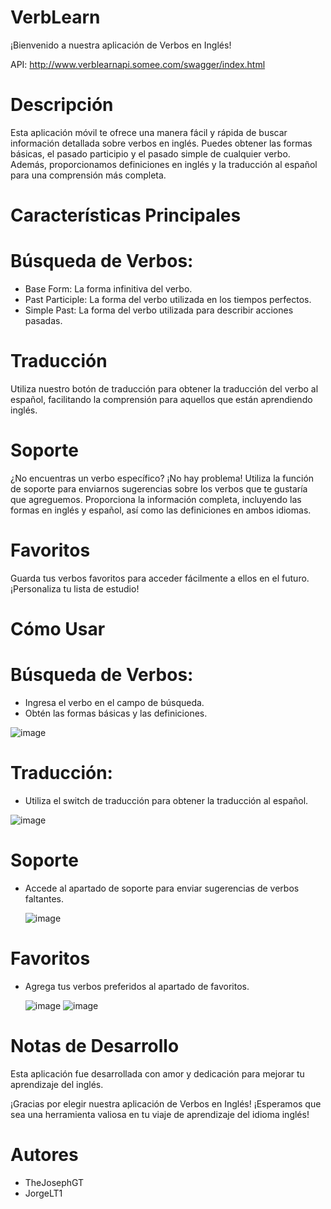 # VerbLearn

¡Bienvenido a nuestra aplicación de Verbos en Inglés!

API: http://www.verblearnapi.somee.com/swagger/index.html

# Descripción

Esta aplicación móvil te ofrece una manera fácil y rápida de buscar información detallada sobre verbos en inglés. Puedes obtener 
las formas básicas, el pasado participio y el pasado simple de cualquier verbo. Además, proporcionamos definiciones en inglés y la traducción
al español para una comprensión más completa.

# Características Principales

# Búsqueda de Verbos:

- Base Form: La forma infinitiva del verbo.
- Past Participle: La forma del verbo utilizada en los tiempos perfectos.
- Simple Past: La forma del verbo utilizada para describir acciones pasadas.

# Traducción

Utiliza nuestro botón de traducción para obtener la traducción del verbo al español, facilitando la comprensión para aquellos que están aprendiendo inglés.

# Soporte

¿No encuentras un verbo específico? ¡No hay problema! Utiliza la función de soporte para enviarnos sugerencias sobre los verbos que te gustaría que agreguemos. Proporciona la información completa, incluyendo las formas en inglés y español, así como las definiciones en ambos idiomas.

# Favoritos

Guarda tus verbos favoritos para acceder fácilmente a ellos en el futuro. ¡Personaliza tu lista de estudio!

# Cómo Usar
# Búsqueda de Verbos:
- Ingresa el verbo en el campo de búsqueda.
- Obtén las formas básicas y las definiciones.

![image](https://github.com/JorgeLT1/VerbLearn/assets/122744896/719e578a-de4e-4170-92e8-ca4e91a7dd2b)





# Traducción:
- Utiliza el switch de traducción para obtener la traducción al español.


  
![image](https://github.com/JorgeLT1/VerbLearn/assets/107946797/e5769e86-8d2b-4234-8a18-15bfaa5e4d1c)


# Soporte 
- Accede al apartado de soporte para enviar sugerencias de verbos faltantes.

  ![image](https://github.com/JorgeLT1/VerbLearn/assets/107946797/9d182526-237b-4b6f-9977-09f9ff183719)


# Favoritos
- Agrega tus verbos preferidos al apartado de favoritos.

  ![image](https://github.com/JorgeLT1/VerbLearn/assets/107946797/ad7e88a7-2eca-435f-b0d5-ba8ce0b1cba6)
  ![image](https://github.com/JorgeLT1/VerbLearn/assets/107946797/0780df71-5b12-4435-8f84-3d4771293695)

# Notas de Desarrollo
Esta aplicación fue desarrollada con amor y dedicación para mejorar tu aprendizaje del inglés.

¡Gracias por elegir nuestra aplicación de Verbos en Inglés! ¡Esperamos que sea una herramienta valiosa en tu viaje de aprendizaje del idioma inglés!

# Autores
- TheJosephGT
- JorgeLT1
